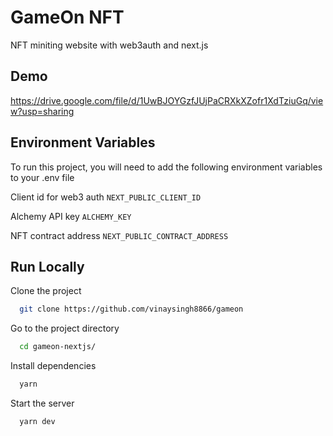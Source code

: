 
# GameOn NFT

NFT miniting website with web3auth and next.js


## Demo

https://drive.google.com/file/d/1UwBJOYGzfJUjPaCRXkXZofr1XdTziuGq/view?usp=sharing

## Environment Variables

To run this project, you will need to add the following environment variables to your .env file

Client id for web3 auth `NEXT_PUBLIC_CLIENT_ID`

Alchemy API key `ALCHEMY_KEY`

NFT contract address `NEXT_PUBLIC_CONTRACT_ADDRESS`



## Run Locally

Clone the project

```bash
  git clone https://github.com/vinaysingh8866/gameon
```

Go to the project directory

```bash
  cd gameon-nextjs/
```

Install dependencies

```bash
  yarn
```

Start the server

```bash
  yarn dev
```


